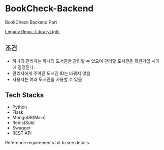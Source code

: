 # BookCheck-Backend
BookCheck Backend Part

<a href="https://github.com/wlzla000/LibraryLight">Legacy Repo : LibraryLight</a>

## 조건
- 하나의 관리자는 하나의 도서관만 관리할 수 있으며 관리할 도서관은 회원가입 시기에 결정된다.
- 관리자에게 주어진 도서관 ID는 바뀌지 않음
- 사용자는 여러 도서관을 사용할 수 있음

## Tech Stacks
- Python
- Flask
- MongoDB(Main)
- Redis(Sub)
- Swagger
- REST API

Reference requirements.txt to see details.
